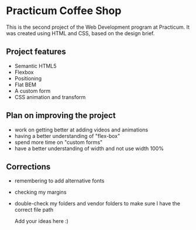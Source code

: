 # Practicum Coffee Shop

This is the second project of the Web Development program at Practicum. It was created using HTML and CSS, based on the design brief.

## Project features

- Semantic HTML5
- Flexbox
- Positioning
- Flat BEM
- A custom form
- CSS animation and transform

## Plan on improving the project

- work on getting better at adding videos and animations
- having a better understanding of "flex-box"
- spend more time on "custom forms"
- have a better understanding of width and not use width 100%

## Corrections

- remembering to add alternative fonts
- checking my margins
- double-check my folders and vendor folders to make sure I have the correct file path

  Add your ideas here :)
